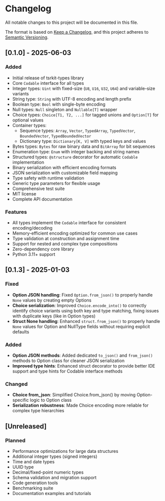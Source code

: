 # Changelog

All notable changes to this project will be documented in this file.

The format is based on [Keep a Changelog](https://keepachangelog.com/en/1.0.0/),
and this project adheres to [Semantic Versioning](https://semver.org/spec/v2.0.0.html).

## [0.1.0] - 2025-06-03

### Added
- Initial release of tsrkit-types library
- Core `Codable` interface for all types
- Integer types: `Uint` with fixed-size (`U8`, `U16`, `U32`, `U64`) and variable-size variants
- String type: `String` with UTF-8 encoding and length prefix
- Boolean type: `Bool` with single-byte encoding
- Null types: `Null` singleton and `Nullable[T]` wrapper
- Choice types: `Choice[T1, T2, ...]` for tagged unions and `Option[T]` for optional values
- Container types:
  - Sequence types: `Array`, `Vector`, `TypedArray`, `TypedVector`, `BoundedVector`, `TypedBoundedVector`
  - Dictionary type: `Dictionary[K, V]` with typed keys and values
- Bytes types: `Bytes` for raw binary data and `BitArray` for bit sequences
- Enumeration type: `Enum` with integer backing and string names
- Structured types: `@structure` decorator for automatic `Codable` implementation
- Binary serialization with efficient encoding formats
- JSON serialization with customizable field mapping
- Type safety with runtime validation
- Generic type parameters for flexible usage
- Comprehensive test suite
- MIT license
- Complete API documentation

### Features
- All types implement the `Codable` interface for consistent encoding/decoding
- Memory-efficient encoding optimized for common use cases
- Type validation at construction and assignment time
- Support for nested and complex type compositions
- Zero-dependency core library
- Python 3.11+ support

## [0.1.3] - 2025-01-03

### Fixed
- **Option JSON handling**: Fixed `Option.from_json()` to properly handle `None` values by creating empty Options
- **Choice serialization**: Improved `Choice.encode_into()` to correctly identify choice variants using both key and type matching, fixing issues with duplicate keys (like in Option types)
- **Struct None handling**: Enhanced `struct.from_json()` to properly handle `None` values for Option and NullType fields without requiring explicit defaults

### Added
- **Option JSON methods**: Added dedicated `to_json()` and `from_json()` methods to Option class for cleaner JSON serialization
- **Improved type hints**: Enhanced struct decorator to provide better IDE support and type hints for Codable interface methods

### Changed
- **Choice from_json**: Simplified Choice.from_json() by moving Option-specific logic to Option class
- **Serialization robustness**: Made Choice encoding more reliable for complex type hierarchies

## [Unreleased]

### Planned
- Performance optimizations for large data structures
- Additional integer types (signed integers)
- Time and date types
- UUID type
- Decimal/fixed-point numeric types
- Schema validation and migration support
- Code generation tools
- Benchmarking suite
- Documentation examples and tutorials 